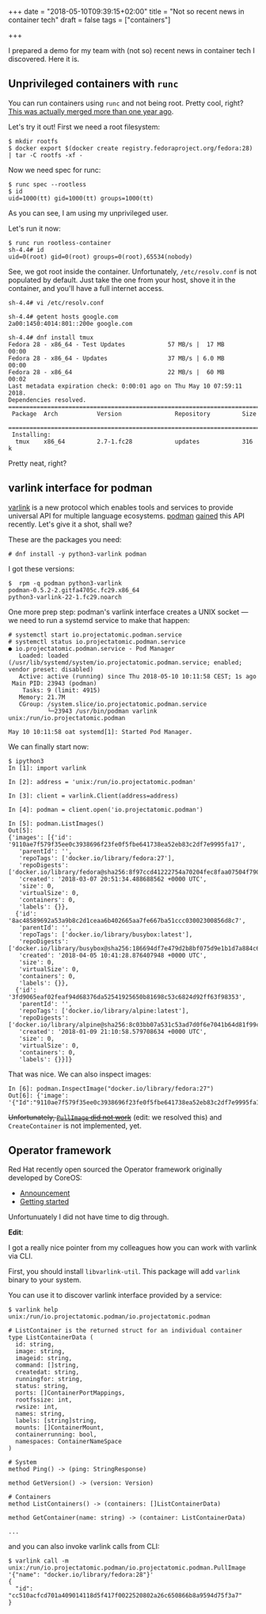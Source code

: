 +++
date = "2018-05-10T09:39:15+02:00"
title = "Not so recent news in container tech"
draft = false
tags = ["containers"]

+++

I prepared a demo for my team with (not so) recent news in container tech I discovered. Here it is.

<!--more-->

## Unprivileged containers with `runc`

You can run containers using `runc` and not being root. Pretty cool, right?
[This was actually merged more than one year
ago](https://github.com/opencontainers/runc/pull/774).

Let's try it out! First we need a root filesystem:

```
$ mkdir rootfs
$ docker export $(docker create registry.fedoraproject.org/fedora:28) | tar -C rootfs -xf -
```

Now we need spec for runc:
```
$ runc spec --rootless
$ id
uid=1000(tt) gid=1000(tt) groups=1000(tt)
```

As you can see, I am using my unprivileged user.

Let's run it now:
```
$ runc run rootless-container
sh-4.4# id
uid=0(root) gid=0(root) groups=0(root),65534(nobody)
```

See, we got root inside the container. Unfortunately, `/etc/resolv.conf` is not populated by default. Just take the one from your host, shove it in the container, and you'll have a full internet access.
```
sh-4.4# vi /etc/resolv.conf

sh-4.4# getent hosts google.com
2a00:1450:4014:801::200e google.com

sh-4.4# dnf install tmux
Fedora 28 - x86_64 - Test Updates            57 MB/s |  17 MB     00:00
Fedora 28 - x86_64 - Updates                 37 MB/s | 6.0 MB     00:00
Fedora 28 - x86_64                           22 MB/s |  60 MB     00:02
Last metadata expiration check: 0:00:01 ago on Thu May 10 07:59:11 2018.
Dependencies resolved.
========================================================================
 Package  Arch           Version               Repository         Size
 =======================================================================
 Installing:
  tmux    x86_64         2.7-1.fc28            updates            316 k
```

Pretty neat, right?


## varlink interface for podman

[varlink](https://github.com/varlink) is a new protocol which enables tools and services to provide
universal API for multiple language ecosystems. [podman](https://github.com/projectatomic/libpod) [gained](https://github.com/projectatomic/libpod/search?q=is%3Apr+varlink&type=Issues) this API
recently. Let's give it a shot, shall we?

These are the packages you need:
```
# dnf install -y python3-varlink podman
```

I got these versions:
```
$  rpm -q podman python3-varlink
podman-0.5.2-2.gitfa4705c.fc29.x86_64
python3-varlink-22-1.fc29.noarch
```

One more prep step: podman's varlink interface creates a UNIX socket — we need to run a systemd service to make that happen:
```
# systemctl start io.projectatomic.podman.service
# systemctl status io.projectatomic.podman.service
● io.projectatomic.podman.service - Pod Manager
   Loaded: loaded (/usr/lib/systemd/system/io.projectatomic.podman.service; enabled; vendor preset: disabled)
   Active: active (running) since Thu 2018-05-10 10:11:58 CEST; 1s ago
 Main PID: 23943 (podman)
    Tasks: 9 (limit: 4915)
   Memory: 21.7M
   CGroup: /system.slice/io.projectatomic.podman.service
           └─23943 /usr/bin/podman varlink unix:/run/io.projectatomic.podman

May 10 10:11:58 oat systemd[1]: Started Pod Manager.
```

We can finally start now:
```
$ ipython3
In [1]: import varlink

In [2]: address = 'unix:/run/io.projectatomic.podman'

In [3]: client = varlink.Client(address=address)

In [4]: podman = client.open('io.projectatomic.podman')

In [5]: podman.ListImages()
Out[5]:
{'images': [{'id': '9110ae7f579f35ee0c3938696f23fe0f5fbe641738ea52eb83c2df7e9995fa17',
   'parentId': '',
   'repoTags': ['docker.io/library/fedora:27'],
   'repoDigests': ['docker.io/library/fedora@sha256:8f97ccd41222754a70204fec8faa07504f790454a22c888bd92f0c52463e0f3d'],
   'created': '2018-03-07 20:51:34.488688562 +0000 UTC',
   'size': 0,
   'virtualSize': 0,
   'containers': 0,
   'labels': {}},
  {'id': '8ac48589692a53a9b8c2d1ceaa6b402665aa7fe667ba51ccc03002300856d8c7',
   'parentId': '',
   'repoTags': ['docker.io/library/busybox:latest'],
   'repoDigests': ['docker.io/library/busybox@sha256:186694df7e479d2b8bf075d9e1b1d7a884c6de60470006d572350573bfa6dcd2'],
   'created': '2018-04-05 10:41:28.876407948 +0000 UTC',
   'size': 0,
   'virtualSize': 0,
   'containers': 0,
   'labels': {}},
  {'id': '3fd9065eaf02feaf94d68376da52541925650b81698c53c6824d92ff63f98353',
   'parentId': '',
   'repoTags': ['docker.io/library/alpine:latest'],
   'repoDigests': ['docker.io/library/alpine@sha256:8c03bb07a531c53ad7d0f6e7041b64d81f99c6e493cb39abba56d956b40eacbc'],
   'created': '2018-01-09 21:10:58.579708634 +0000 UTC',
   'size': 0,
   'virtualSize': 0,
   'containers': 0,
   'labels': {}}]}
```

That was nice. We can also inspect images:
```
In [6]: podman.InspectImage("docker.io/library/fedora:27")
Out[6]: {'image': '{"Id":"9110ae7f579f35ee0c3938696f23fe0f5fbe641738ea52eb83c2df7e9995fa17","Digest":"sha256:8f97ccd...
```

~~Unfortunately, [`PullImage` did not work](https://github.com/projectatomic/libpod/issues/743)~~ (edit: we resolved this) and `CreateContainer` is not implemented, yet.


## Operator framework

Red Hat recently open sourced the Operator framework originally developed by CoreOS:

 * [Announcement](https://www.redhat.com/en/blog/introducing-operator-framework-building-apps-kubernetes)
 * [Getting started](https://github.com/operator-framework/getting-started)

Unfortunuately I did not have time to dig through.


**Edit**:

I got a really nice pointer from my colleagues how you can work with varlink via CLI.

First, you should install `libvarlink-util`. This package will add `varlink` binary to your system.

You can use it to discover varlink interface provided by a service:

```
$ varlink help unix:/run/io.projectatomic.podman/io.projectatomic.podman

# ListContainer is the returned struct for an individual container
type ListContainerData (
  id: string,
  image: string,
  imageid: string,
  command: []string,
  createdat: string,
  runningfor: string,
  status: string,
  ports: []ContainerPortMappings,
  rootfssize: int,
  rwsize: int,
  names: string,
  labels: [string]string,
  mounts: []ContainerMount,
  containerrunning: bool,
  namespaces: ContainerNameSpace
)

# System
method Ping() -> (ping: StringResponse)

method GetVersion() -> (version: Version)

# Containers
method ListContainers() -> (containers: []ListContainerData)

method GetContainer(name: string) -> (container: ListContainerData)

...
```

and you can also invoke varlink calls from CLI:
```
$ varlink call -m unix:/run/io.projectatomic.podman/io.projectatomic.podman.PullImage '{"name": "docker.io/library/fedora:28"}'
{
  "id": "cc510acfcd701a409014118d5f417f0022520802a26c650866b8a9594d75f3a7"
}
```
